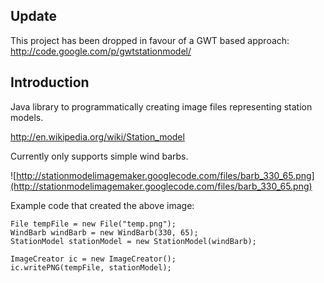 ## Update ##
This project has been dropped in favour of a GWT based approach:
http://code.google.com/p/gwtstationmodel/

## Introduction ##
Java library to programmatically creating image files representing station models.

http://en.wikipedia.org/wiki/Station_model


Currently only supports simple wind barbs.

![http://stationmodelimagemaker.googlecode.com/files/barb_330_65.png](http://stationmodelimagemaker.googlecode.com/files/barb_330_65.png)

Example code that created the above image:
```
File tempFile = new File("temp.png");
WindBarb windBarb = new WindBarb(330, 65);
StationModel stationModel = new StationModel(windBarb);

ImageCreator ic = new ImageCreator();
ic.writePNG(tempFile, stationModel);
```

